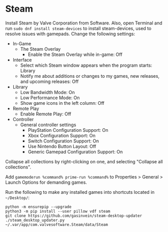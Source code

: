 # Steam

Install Steam by Valve Corporation from Software. Also, open Terminal and run `sudo dnf install steam-devices` to install steam-devices, used to resolve issues with gamepads. Change the following settings:

- In-Game
  - The Steam Overlay
    - Enable the Steam Overlay while in-game: Off
- Interface
  - Select which Steam window appears when the program starts: Library
  - Notify me about additions or changes to my games, new releases, and upcoming releases: Off
- Library
  - Low Bandwidth Mode: On
  - Low Performance Mode: On
  - Show game icons in the left column: Off
- Remote Play
  - Enable Remote Play: Off
- Controller
  - General controller settings
    - PlayStation Configuration Support: On
    - Xbox Configuration Support: On
    - Switch Configuration Support: On
    - Use Nintendo Button Layout: Off
    - Generic Gamepad Configuration Support: On

Collapse all collections by right-clicking on one, and selecting "Collapse all collections".

Add `gamemoderun %command% prime-run %command%` to Properties > General > Launch Options for demanding games.

Run the following to make any installed games into shortcuts located in `~/Desktop/`:

```
python -m ensurepip --upgrade
python3 -m pip install --user pillow vdf steam
git clone https://github.com/gasinvein/steam-desktop-updater
./steam_desktop_updater.py ~/.var/app/com.valvesoftware.Steam/data/Steam
```
